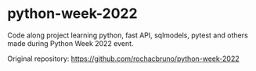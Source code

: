# python-week-2022

Code along project learning python, fast API, sqlmodels, pytest and others made during Python Week 2022 event.

Original repository: https://github.com/rochacbruno/python-week-2022
